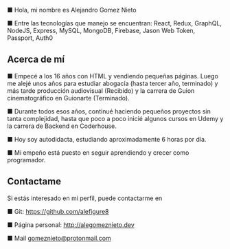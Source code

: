 

■ Hola, mi nombre es Alejandro Gomez Nieto

■ Entre las tecnologías que manejo se encuentran:
React, Redux, GraphQL, NodeJS, Express, MySQL, MongoDB, Firebase, Jason Web Token, Passport, Auth0


## Acerca de mí

■ Empecé a los 16 años con HTML y vendiendo pequeñas páginas. Luego me alejé unos años para estudiar abogacía (hasta tercer año, terminado) y más tarde producción audiovisual (Recibido) y la carrera de Guion cinematográfico en Guionarte (Terminado).

■ Durante todos esos años, continué haciendo pequeños proyectos sin tanta complejidad, hasta que poco a poco inicié algunos cursos en Udemy y la carrera de Backend en Coderhouse.

■ Hoy soy autodidacta, estudiando aproximadamente 6 horas por día.

■ Mi empeño está puesto en seguir aprendiendo y crecer como programador.


## Contactame

Si estás interesado en mi perfil, puede contactarme en

■ Git: https://github.com/alefigure8

■ Página personal: http://alegomeznieto.dev

■ Mail gomeznieto@protonmail.com
